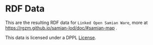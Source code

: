 # RDF Data

This are the resulting RDF data for `Linked Open Samian Ware`, more at https://rgzm.github.io/samian-lod/doc/#samian-map .

This data is licensed under a DPPL [License](https://www1.rgzm.de/IPS/Licensing/DPPL/DPPLLicenseSamian_English.html).
